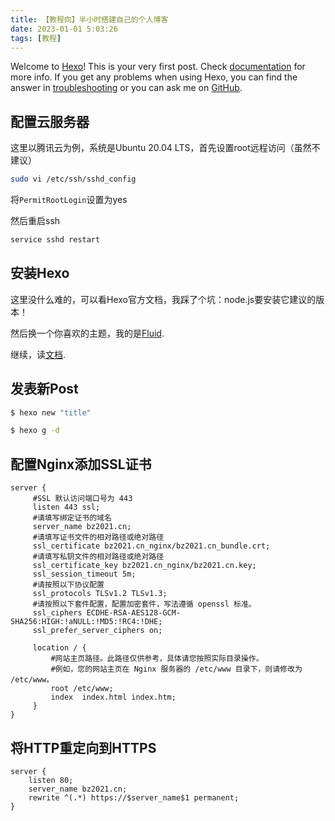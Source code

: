 ```yaml
---
title: 【教程向】半小时搭建自己的个人博客
date: 2023-01-01 5:03:26
tags: [教程]
---
```

Welcome to [Hexo](https://hexo.io/)! This is your very first post. Check [documentation](https://hexo.io/docs/) for more info. If you get any problems when using Hexo, you can find the answer in [troubleshooting](https://hexo.io/docs/troubleshooting.html) or you can ask me on [GitHub](https://github.com/hexojs/hexo/issues).

## 配置云服务器

这里以腾讯云为例，系统是Ubuntu 20.04 LTS，首先设置root远程访问（虽然不建议）

``` bash
sudo vi /etc/ssh/sshd_config
```

将`PermitRootLogin`设置为yes

然后重启ssh

``` bash
service sshd restart
```

## 安装Hexo

这里没什么难的，可以看Hexo官方文档，我踩了个坑：node.js要安装它建议的版本！

然后换一个你喜欢的主题，我的是[Fluid](https://github.com/fluid-dev/hexo-theme-fluid).

继续，读[文档](https://hexo.fluid-dev.com/docs/guide/).

## 发表新Post

``` bash
$ hexo new "title"
```

``` bash
$ hexo g -d
```

## 配置Nginx添加SSL证书

``` nginx
server {
     #SSL 默认访问端口号为 443
     listen 443 ssl;
     #请填写绑定证书的域名
     server_name bz2021.cn; 
     #请填写证书文件的相对路径或绝对路径
     ssl_certificate bz2021.cn_nginx/bz2021.cn_bundle.crt; 
     #请填写私钥文件的相对路径或绝对路径
     ssl_certificate_key bz2021.cn_nginx/bz2021.cn.key; 
     ssl_session_timeout 5m;
     #请按照以下协议配置
     ssl_protocols TLSv1.2 TLSv1.3; 
     #请按照以下套件配置，配置加密套件，写法遵循 openssl 标准。
     ssl_ciphers ECDHE-RSA-AES128-GCM-SHA256:HIGH:!aNULL:!MD5:!RC4:!DHE; 
     ssl_prefer_server_ciphers on;

     location / {
         #网站主页路径。此路径仅供参考，具体请您按照实际目录操作。
         #例如，您的网站主页在 Nginx 服务器的 /etc/www 目录下，则请修改为 /etc/www。
         root /etc/www;
         index  index.html index.htm;
     }
}
```

## 将HTTP重定向到HTTPS

``` nginx
server {
    listen 80;
    server_name bz2021.cn;
    rewrite ^(.*) https://$server_name$1 permanent;
}
```

